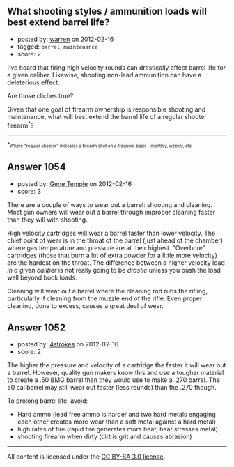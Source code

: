 ## What shooting styles / ammunition loads will best extend barrel life?

- posted by: [warren](https://stackexchange.com/users/-1/143-warren) on 2012-02-16
- tagged: `barrel`, `maintenance`
- score: 2

I've heard that firing high velocity rounds can drastically affect barrel life for a given caliber. Likewise, shooting non-lead ammunition can have a deleterious effect.

Are those cliches true? 

Given that one goal of firearm ownership is responsible shooting and maintenance, what will best extend the barrel life of a regular shooter firearm<sup>*</sup>?


---
<sup>*<sub>Where "regular shooter" indicates a firearm shot on a frequent basis - monthly, weekly, etc</sub></sup>


## Answer 1054

- posted by: [Gene Temple](https://stackexchange.com/users/-1/254-gene-temple) on 2012-02-16
- score: 3

There are a couple of ways to wear out a barrel: shooting and cleaning.  Most gun owners will wear out a barrel through improper cleaning faster than they will with shooting.  

High velocity cartridges will wear a barrel faster than lower velocity.  The chief point of wear is in the throat of the barrel (just ahead of the chamber) where gas temperature and pressure are at their highest.  "Overbore" cartridges (those that burn a lot of extra powder for a little more velocity) are the hardest on the throat.  The difference between a higher velocity load *in a given caliber* is not really going to be *drastic* unless you push the load well beyond book loads.

Cleaning will wear out a barrel where the cleaning rod rubs the rifling, particularly if cleaning from the muzzle end of the rifle.  Even proper cleaning, done to excess, causes a great deal of wear.  




## Answer 1052

- posted by: [4strokes](https://stackexchange.com/users/-1/418-4strokes) on 2012-02-16
- score: 2

The higher the pressure and velocity of a cartridge the faster it will wear out a barrel. However, quality gun makers know this and use a tougher material to create a .50 BMG barrel than they would use to make a .270 barrel. The 50 cal barrel may still wear out faster (less rounds) than the .270 though.

To prolong barrel life, avoid:

 - Hard ammo (lead free ammo is harder and two hard metals engaging each other creates more wear than a soft metal against a hard metal)
 - high rates of fire (rapid fire generates more heat, heat stresses metal)
 - shooting firearm when dirty (dirt is grit and causes abrasion)




---

All content is licensed under the [CC BY-SA 3.0 license](https://creativecommons.org/licenses/by-sa/3.0/).
